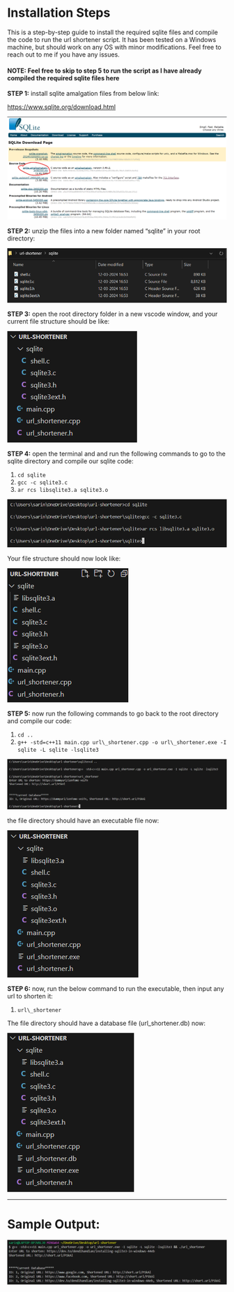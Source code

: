 ﻿# Installation Steps 

This is a step-by-step guide to install the required sqlite files and compile the code to run the url shortener script. It has been tested on a Windows machine, but should work on any OS with minor modifications. Feel free to reach out to me if you have any issues.

#### NOTE: Feel free to skip to step 5 to run the script as I have already compiled the required sqlite files here

**STEP 1:** install sqlite amalgation files from below link:

<https://www.sqlite.org/download.html>

![step 1](./img/image1.png)

**STEP 2:**  unzip the files into a new folder named “sqlite” in your root directory:

![step 2](./img/image2.png)

**STEP 3:**  open the root directory folder in a new vscode window, and your current file structure should be like:

![step 3](./img/image3.png)

**STEP 4:**  open the terminal and and run the following commands to go to the sqlite directory and compile our sqlite code:

1. `cd sqlite`
1. `gcc -c sqlite3.c`
1. `ar rcs libsqlite3.a sqlite3.o`

![step 4-1](./img/image4.png)

Your file structure should now look like:

![step 4-2](./img/image5.png)


**STEP 5:** now run the following commands to go back to the root directory and compile our code:

1. `cd ..`
1. `g++ -std=c++11 main.cpp url\_shortener.cpp -o url\_shortener.exe -I sqlite -L sqlite -lsqlite3`

![step 5-1](./img/image6.png)

the file directory should have an executable file now:

![step 5-2](./img/image7.png)


**STEP 6:** now, run the below command to run the executable, then input any url to shorten it:

1. `url\_shortener`

The file directory should have a database file (url\_shortener.db) now:

![step 6](./img/image8.png)

---

# Sample Output:

![output](./img/image9.png)
